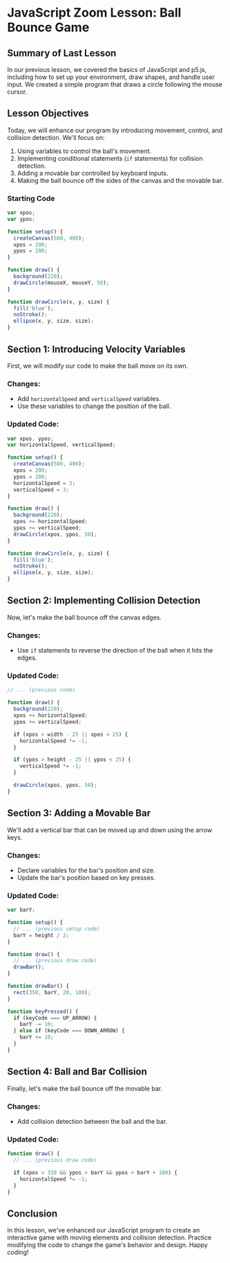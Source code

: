 
# JavaScript Zoom Lesson: Ball Bounce Game

## Summary of Last Lesson
In our previous lesson, we covered the basics of JavaScript and p5.js, including how to set up your environment, draw shapes, and handle user input. We created a simple program that draws a circle following the mouse cursor.

## Lesson Objectives
Today, we will enhance our program by introducing movement, control, and collision detection. We'll focus on:
1. Using variables to control the ball's movement.
2. Implementing conditional statements (`if` statements) for collision detection.
3. Adding a movable bar controlled by keyboard inputs.
4. Making the ball bounce off the sides of the canvas and the movable bar.

### Starting Code
```javascript
var xpos;
var ypos;

function setup() {
  createCanvas(500, 400);
  xpos = 200;
  ypos = 200;
}

function draw() {
  background(220);
  drawCircle(mouseX, mouseY, 50);
}

function drawCircle(x, y, size) {
  fill('blue');
  noStroke();
  ellipse(x, y, size, size);
}
```

## Section 1: Introducing Velocity Variables

First, we will modify our code to make the ball move on its own.

### Changes:
- Add `horizontalSpeed` and `verticalSpeed` variables.
- Use these variables to change the position of the ball.

### Updated Code:
```javascript
var xpos, ypos;
var horizontalSpeed, verticalSpeed;

function setup() {
  createCanvas(500, 400);
  xpos = 200;
  ypos = 200;
  horizontalSpeed = 3;
  verticalSpeed = 3;
}

function draw() {
  background(220);
  xpos += horizontalSpeed;
  ypos += verticalSpeed;
  drawCircle(xpos, ypos, 50);
}

function drawCircle(x, y, size) {
  fill('blue');
  noStroke();
  ellipse(x, y, size, size);
}
```

## Section 2: Implementing Collision Detection

Now, let's make the ball bounce off the canvas edges.

### Changes:
- Use `if` statements to reverse the direction of the ball when it hits the edges.

### Updated Code:
```javascript
// ... (previous code)

function draw() {
  background(220);
  xpos += horizontalSpeed;
  ypos += verticalSpeed;

  if (xpos > width - 25 || xpos < 25) {
    horizontalSpeed *= -1;
  }

  if (ypos > height - 25 || ypos < 25) {
    verticalSpeed *= -1;
  }

  drawCircle(xpos, ypos, 50);
}
```

## Section 3: Adding a Movable Bar

We'll add a vertical bar that can be moved up and down using the arrow keys.

### Changes:
- Declare variables for the bar's position and size.
- Update the bar's position based on key presses.

### Updated Code:
```javascript
var barY;

function setup() {
  // ... (previous setup code)
  barY = height / 2;
}

function draw() {
  // ... (previous draw code)
  drawBar();
}

function drawBar() {
  rect(350, barY, 20, 100);
}

function keyPressed() {
  if (keyCode === UP_ARROW) {
    barY -= 10;
  } else if (keyCode === DOWN_ARROW) {
    barY += 10;
  }
}
```

## Section 4: Ball and Bar Collision

Finally, let's make the ball bounce off the movable bar.

### Changes:
- Add collision detection between the ball and the bar.

### Updated Code:
```javascript
function draw() {
  // ... (previous draw code)

  if (xpos > 330 && ypos > barY && ypos < barY + 100) {
    horizontalSpeed *= -1;
  }
}
```

## Conclusion
In this lesson, we've enhanced our JavaScript program to create an interactive game with moving elements and collision detection. Practice modifying the code to change the game's behavior and design. Happy coding!
